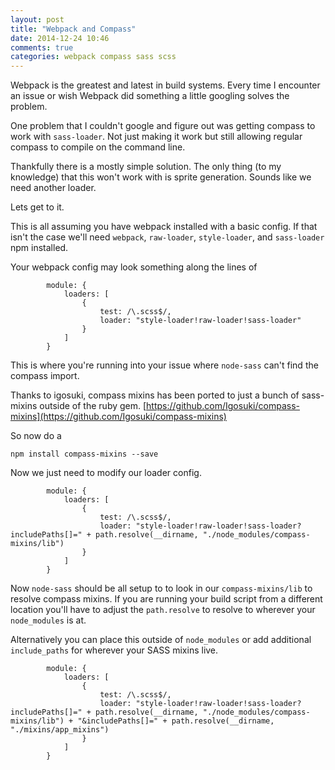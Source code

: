 ```yaml
---
layout: post
title: "Webpack and Compass"
date: 2014-12-24 10:46
comments: true
categories: webpack compass sass scss
---
```


Webpack is the greatest and latest in build systems. Every time I encounter an issue or wish Webpack did something a little googling solves the problem.

One problem that I couldn't google and figure out was getting compass to work with `sass-loader`. Not just making it work but still allowing regular compass to compile on the command line.

Thankfully there is a mostly simple solution. The only thing (to my knowledge) that this won't work with is sprite generation. Sounds like we need another loader.

Lets get to it.

This is all assuming you have webpack installed with a basic config. 
If that isn't the case we'll need `webpack`, `raw-loader`, `style-loader`, and `sass-loader` npm installed.

Your webpack config may look something along the lines of 

```
        module: {
            loaders: [
                { 
                    test: /\.scss$/, 
                    loader: "style-loader!raw-loader!sass-loader"
                }
            ]
        }

```

This is where you're running into your issue where `node-sass` can't find the compass import.

Thanks to igosuki, compass mixins has been ported to just a bunch of sass-mixins outside of the ruby gem. [https://github.com/Igosuki/compass-mixins](https://github.com/Igosuki/compass-mixins)

So now do a 

```
npm install compass-mixins --save

```

Now we just need to modify our loader config.

```
        module: {
            loaders: [
                { 
                    test: /\.scss$/, 
                    loader: "style-loader!raw-loader!sass-loader?includePaths[]=" + path.resolve(__dirname, "./node_modules/compass-mixins/lib")
                }
            ]
        }

```

Now `node-sass` should be all setup to to look in our `compass-mixins/lib` to resolve compass mixins.
If you are running your build script from a different location you'll have to adjust the `path.resolve` to resolve to wherever your `node_modules` is at.

Alternatively you can place this outside of `node_modules` or add additional `include_paths` for wherever your SASS mixins live.

```
        module: {
            loaders: [
                { 
                    test: /\.scss$/, 
                    loader: "style-loader!raw-loader!sass-loader?includePaths[]=" + path.resolve(__dirname, "./node_modules/compass-mixins/lib") + "&includePaths[]=" + path.resolve(__dirname, "./mixins/app_mixins")
                }
            ]
        }

```
